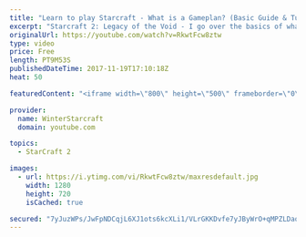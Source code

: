 ```yaml
---
title: "Learn to play Starcraft - What is a Gameplan? (Basic Guide & Tutorial)"
excerpt: "Starcraft 2: Legacy of the Void - I go over the basics of what a gameplan in starcraft 2 is and how to put one together.  Note this is not a guide on WHAT gameplan you should be using as each race!"
originalUrl: https://youtube.com/watch?v=RkwtFcw8ztw
type: video
price: Free
length: PT9M53S
publishedDateTime: 2017-11-19T17:10:18Z
heat: 50

featuredContent: "<iframe width=\"800\" height=\"500\" frameborder=\"0\" src=\"https://www.youtube.com/embed/RkwtFcw8ztw\" allow=\"accelerometer; autoplay; encrypted-media; gyroscope; picture-in-picture\" allowfullscreen></iframe>"

provider:
  name: WinterStarcraft
  domain: youtube.com

topics:
  - StarCraft 2

images:
  - url: https://i.ytimg.com/vi/RkwtFcw8ztw/maxresdefault.jpg
    width: 1280
    height: 720
    isCached: true

secured: "7yJuzWPs/JwFpNDCqjL6XJ1ots6kcXLi1/VLrGKKDvfe7yJByWrO+qMPZLDaq30KUYJFSVnp9E59uZhFG1JSLTQNY4s8eJTRUzAZFK8abq4jOtjLIcSmHNdBRUatF3XdwjGIdYYZe7WXVU6uYeONqzOpgeIjQ/z1Vzcg6WN8AfZjbZB1YrkwQeH3W1erlYCwxIXciBOwr6jj5HPaoC4SNoTmjML0MVk5QOVbkzgy4mLtB6dlqm3V8/sE5qSbae/pZ0RlVw4Fzjidd6cDIdU/KIX8heX2bviUt1ts8MNJiyQ5TxjkaJ2tRZSCLaVd+B/5aibmz4WDIr+IzNUuolF1ibWajWym6PR4XjHalt9Np6SnsYe1N4HIPA4nhKiohqFxpGN58dm38pS3d6dULXhBporvBdydHq6X3vOWalbOBhY=;yNQ2FJtncbQSqwrW2uZ5GQ=="
---
```


